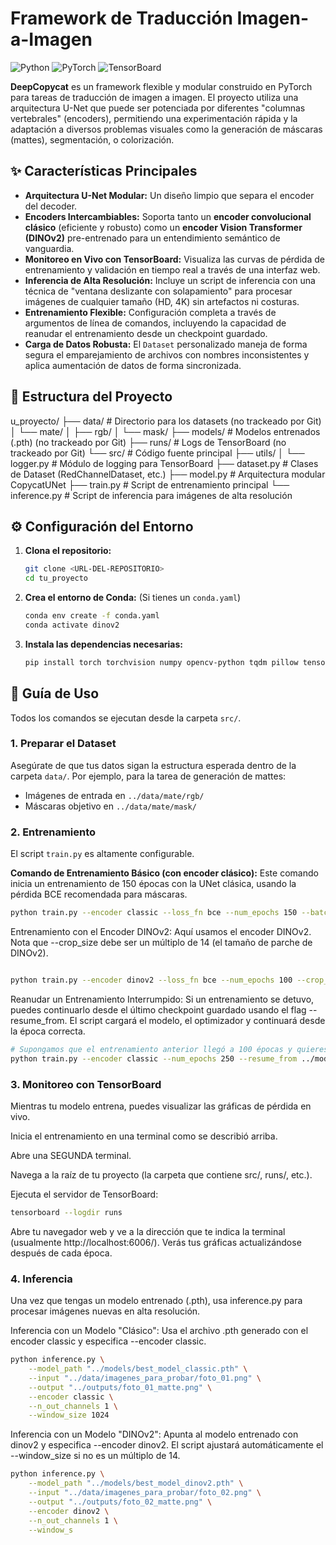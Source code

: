 # Framework de Traducción Imagen-a-Imagen

![Python](https://img.shields.io/badge/Python-3.10+-blue.svg)
![PyTorch](https://img.shields.io/badge/PyTorch-2.0+-ee4c2c.svg)
![TensorBoard](https://img.shields.io/badge/TensorBoard-Logging-orange.svg)

**DeepCopycat** es un framework flexible y modular construido en PyTorch para tareas de traducción de imagen a imagen. El proyecto utiliza una arquitectura U-Net que puede ser potenciada por diferentes "columnas vertebrales" (encoders), permitiendo una experimentación rápida y la adaptación a diversos problemas visuales como la generación de máscaras (mattes), segmentación, o colorización.

## ✨ Características Principales

* **Arquitectura U-Net Modular:** Un diseño limpio que separa el encoder del decoder.
* **Encoders Intercambiables:** Soporta tanto un **encoder convolucional clásico** (eficiente y robusto) como un **encoder Vision Transformer (DINOv2)** pre-entrenado para un entendimiento semántico de vanguardia.
* **Monitoreo en Vivo con TensorBoard:** Visualiza las curvas de pérdida de entrenamiento y validación en tiempo real a través de una interfaz web.
* **Inferencia de Alta Resolución:** Incluye un script de inferencia con una técnica de "ventana deslizante con solapamiento" para procesar imágenes de cualquier tamaño (HD, 4K) sin artefactos ni costuras.
* **Entrenamiento Flexible:** Configuración completa a través de argumentos de línea de comandos, incluyendo la capacidad de reanudar el entrenamiento desde un checkpoint guardado.
* **Carga de Datos Robusta:** El `Dataset` personalizado maneja de forma segura el emparejamiento de archivos con nombres inconsistentes y aplica aumentación de datos de forma sincronizada.

## 📂 Estructura del Proyecto
u_proyecto/
├── data/              # Directorio para los datasets (no trackeado por Git)
│   └── mate/
│       ├── rgb/
│       └── mask/
├── models/            # Modelos entrenados (.pth) (no trackeado por Git)
├── runs/              # Logs de TensorBoard (no trackeado por Git)
└── src/               # Código fuente principal
├── utils/
│   └── logger.py  # Módulo de logging para TensorBoard
├── dataset.py     # Clases de Dataset (RedChannelDataset, etc.)
├── model.py       # Arquitectura modular CopycatUNet
├── train.py       # Script de entrenamiento principal
└── inference.py   # Script de inferencia para imágenes de alta resolución


## ⚙️ Configuración del Entorno

1.  **Clona el repositorio:**
    ```bash
    git clone <URL-DEL-REPOSITORIO>
    cd tu_proyecto
    ```
2.  **Crea el entorno de Conda:** (Si tienes un `conda.yaml`)
    ```bash
    conda env create -f conda.yaml
    conda activate dinov2
    ```
3.  **Instala las dependencias necesarias:**
    ```bash
    pip install torch torchvision numpy opencv-python tqdm pillow tensorboard
    ```

## 🚀 Guía de Uso

Todos los comandos se ejecutan desde la carpeta `src/`.

### 1. Preparar el Dataset

Asegúrate de que tus datos sigan la estructura esperada dentro de la carpeta `data/`. Por ejemplo, para la tarea de generación de mattes:
* Imágenes de entrada en `../data/mate/rgb/`
* Máscaras objetivo en `../data/mate/mask/`

### 2. Entrenamiento

El script `train.py` es altamente configurable.

**Comando de Entrenamiento Básico (con encoder clásico):**
Este comando inicia un entrenamiento de 150 épocas con la UNet clásica, usando la pérdida BCE recomendada para máscaras.

```bash
python train.py --encoder classic --loss_fn bce --num_epochs 150 --batch_size 8
```
Entrenamiento con el Encoder DINOv2:
Aquí usamos el encoder DINOv2. Nota que --crop_size debe ser un múltiplo de 14 (el tamaño de parche de DINOv2).


```bash

python train.py --encoder dinov2 --loss_fn bce --num_epochs 100 --crop_size 392 --batch_size 4
```
Reanudar un Entrenamiento Interrumpido:
Si un entrenamiento se detuvo, puedes continuarlo desde el último checkpoint guardado usando el flag --resume_from. El script cargará el modelo, el optimizador y continuará desde la época correcta.

```bash
# Supongamos que el entrenamiento anterior llegó a 100 épocas y quieres continuar hasta 250
python train.py --encoder classic --num_epochs 250 --resume_from ../models/best_model_classic.pth
```

### 3. Monitoreo con TensorBoard
Mientras tu modelo entrena, puedes visualizar las gráficas de pérdida en vivo.

Inicia el entrenamiento en una terminal como se describió arriba.

Abre una SEGUNDA terminal.

Navega a la raíz de tu proyecto (la carpeta que contiene src/, runs/, etc.).

Ejecuta el servidor de TensorBoard:

```bash
tensorboard --logdir runs
```
Abre tu navegador web y ve a la dirección que te indica la terminal (usualmente http://localhost:6006/). Verás tus gráficas actualizándose después de cada época.

### 4. Inferencia
Una vez que tengas un modelo entrenado (.pth), usa inference.py para procesar imágenes nuevas en alta resolución.

Inferencia con un Modelo "Clásico":
Usa el archivo .pth generado con el encoder classic y especifica --encoder classic.

```bash
python inference.py \
    --model_path "../models/best_model_classic.pth" \
    --input "../data/imagenes_para_probar/foto_01.png" \
    --output "../outputs/foto_01_matte.png" \
    --encoder classic \
    --n_out_channels 1 \
    --window_size 1024
```

Inferencia con un Modelo "DINOv2":
Apunta al modelo entrenado con dinov2 y especifica --encoder dinov2. El script ajustará automáticamente el --window_size si no es un múltiplo de 14.

```bash
python inference.py \
    --model_path "../models/best_model_dinov2.pth" \
    --input "../data/imagenes_para_probar/foto_02.png" \
    --output "../outputs/foto_02_matte.png" \
    --encoder dinov2 \
    --n_out_channels 1 \
    --window_s
```

